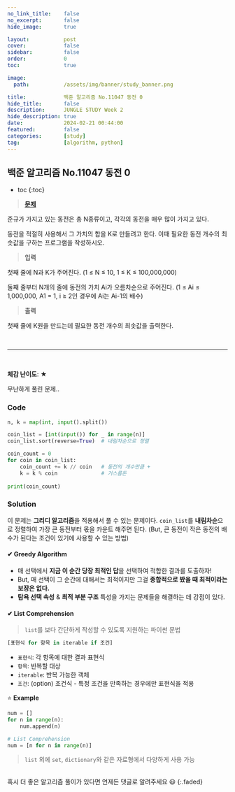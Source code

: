 ```yaml
---
no_link_title:    false 
no_excerpt:       false 
hide_image:       true

layout:           post
cover:            false
sidebar:          false
order:            0      
toc:              true

image:
  path:           /assets/img/banner/study_banner.png

title:            백준 알고리즘 No.11047 동전 0
hide_title:       false
description:      JUNGLE STUDY Week 2
hide_description: true
date:             2024-02-21 00:44:00
featured:         false
categories:       [study]
tag:              [algorithm, python]
---
```


## 백준 알고리즘 No.11047 동전 0

* toc
{:toc}

> [**문제**](https://www.acmicpc.net/problem/11047)

준규가 가지고 있는 동전은 총 N종류이고, 각각의 동전을 매우 많이 가지고 있다.

동전을 적절히 사용해서 그 가치의 합을 K로 만들려고 한다. 이때 필요한 동전 개수의 최솟값을 구하는 프로그램을 작성하시오.

> **입력**

첫째 줄에 N과 K가 주어진다. (1 ≤ N ≤ 10, 1 ≤ K ≤ 100,000,000)

둘째 줄부터 N개의 줄에 동전의 가치 Ai가 오름차순으로 주어진다. (1 ≤ Ai ≤ 1,000,000, A1 = 1, i ≥ 2인 경우에 Ai는 Ai-1의 배수)

> **출력** 

첫째 줄에 K원을 만드는데 필요한 동전 개수의 최솟값을 출력한다.

<br>

---

<br>

**체감 난이도**: ★

무난하게 풀린 문제..

### Code
```python
n, k = map(int, input().split())

coin_list = [int(input()) for _ in range(n)]
coin_list.sort(reverse=True)  # 내림차순으로 정렬

coin_count = 0
for coin in coin_list:
    coin_count += k // coin   # 동전의 개수만큼 +
    k = k % coin              # 거스름돈
    
print(coin_count)
```

### Solution

이 문제는 **그리디 알고리즘**을 적용해서 풀 수 있는 문제이다. 
`coin_list`를 **내림차순**으로 정렬하여 가장 큰 동전부터 몫을 카운트 해주면 된다.
(But, 큰 동전이 작은 동전의 배수가 된다는 조건이 있기에 사용할 수 있는 방법)

#### ✔ Greedy Algorithm

- 매 선택에서 **지금 이 순간 당장 최적인 답**을 선택하여 적합한 결과를 도출하자!
- But, 매 선택이 그 순간에 대해서는 최적이지만 그걸 **종합적으로 봤을 때 최적이라는 보장은 없다.**
- **탐욕 선택 속성** & **최적 부분 구조** 특성을 가지는 문제들을 해결하는 데 강점이 있다.

#### ✔ List Comprehension

> `list`를 보다 간단하게 작성할 수 있도록 지원하는 파이썬 문법

```python
[표현식 for 항목 in iterable if 조건]
```
- `표현식`: 각 항목에 대한 결과 표현식
- `항목`: 반복할 대상
- `iterable`: 반복 가능한 객체
- `조건`: (option) 조건식 - 특정 조건을 만족하는 경우에만 표현식을 적용

⭐️ **Example**
```python
num = []
for n in range(n):
    num.append(n) 
```
```python
# List Comprehension
num = [n for n in range(n)]
```
> `list` 외에 `set`, `dictionary`와 같은 자료형에서 다양하게 사용 가능

<br>
혹시 더 좋은 알고리즘 풀이가 있다면 언제든 댓글로 알려주세요 😃
{:.faded}